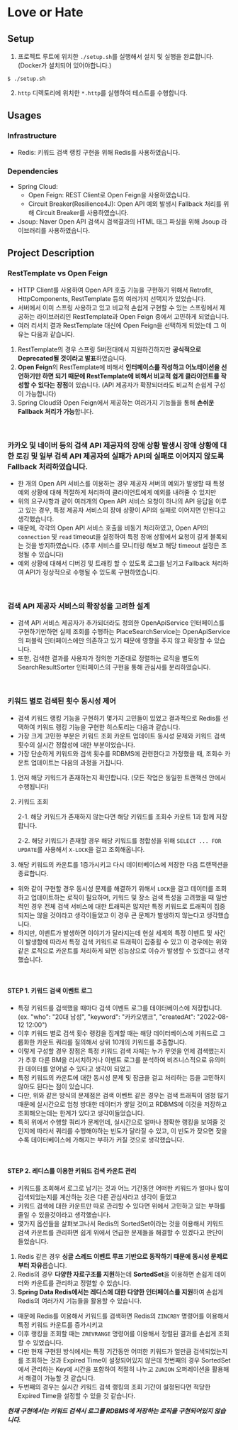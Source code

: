 # Love or Hate

## Setup
1. 프로젝트 루트에 위치한 `./setup.sh`를 실행해서 설치 및 실행을 완료합니다. (Docker가 설치되어 있어야합니다.)
```shell
$ ./setup.sh
```
2. `http` 디렉토리에 위치한 `*.http`를 실행하여 테스트를 수행합니다.

## Usages
### Infrastructure
- Redis: 키워드 검색 랭킹 구현을 위해 Redis를 사용하였습니다. 

### Dependencies
- Spring Cloud:
  - Open Feign: REST Client로 Open Feign을 사용하였습니다.
  - Circuit Breaker(Resilience4J): Open API 예외 발생시 Fallback 처리를 위해 Circuit Breaker를 사용하였습니다. 
- Jsoup: Naver Open API 검색시 검색결과의 HTML 태그 파싱을 위해 Jsoup 라이브러리를 사용하였습니다.


## Project Description

### RestTemplate vs Open Feign
- HTTP Client를 사용하여 Open API 호출 기능을 구현하기 위해서 Retrofit, HttpComponents, RestTemplate 등의 여러가지 선택지가 있었습니다.
- 서버에서 이미 스프링 사용하고 있고 비교적 손쉽게 구현할 수 있는 스프링에서 제공하는 라이브러리인 RestTemplate과 Open Feign 중에서 고민하게 되었습니다.
- 여러 리서치 결과 RestTemplate 대신에 Open Feign을 선택하게 되었는데 그 이유는 다음과 같습니다.


1. RestTemplate의 경우 스프링 5버전대에서 지원하긴하지만 **공식적으로 Deprecated될 것이라고 발표**하였습니다.
2. **Open Feign**의 RestTemplate에 비해서 **인터페이스를 작성하고 어노테이션을 선언하기만 하면 되기 때문에 RestTemplate에 비해서 비교적 쉽게 클라이언트를 작성할 수 있다는 장점**이 있습니다. (API 제공자가 확장되더라도 비교적 손쉽게 구성이 가능합니다)
3. Spring Cloud와 Open Feign에서 제공하는 여러가지 기능들을 통해 **손쉬운 Fallback 처리가 가능**합니다.

<br>

### 카카오 및 네이버 등의 검색 API 제공자의 장애 상황 발생시 장애 상황에 대한 로깅 및 일부 검색 API 제공자의 실패가 API의 실패로 이어지지 않도록 Fallback 처리하였습니다.
- 한 개의 Open API 서비스를 이용하는 경우 제공자 서버의 예외가 발생할 때 특정 예외 상황에 대해 적절하게 처리하여 클라이언트에게 예외를 내려줄 수 있지만
- 위의 요구사항과 같이 여러개의 Open API 서비스 요청이 하나의 API 응답을 이루고 있는 경우, 특정 제공자 서비스의 장애 상황이 API의 실패로 이어지면 안된다고 생각했습니다.
- 때문에, 각각의 Open API 서비스 호출을 비동기 처리하였고, Open API의 `connection` 및 `read` timeout을 설정하여 특정 장애 상황에서 요청이 길게 블록되는 것을 방지하였습니다. (추후 서비스를 모니터링 해보고 해당 timeout 설정은 조정될 수 있습니다)
- 예외 상황에 대해서 디버깅 및 트래킹 할 수 있도록 로그를 남기고 Fallback 처리하여 API가 정상적으로 수행될 수 있도록 구현하였습니다.

<br>

### 검색 API 제공자 서비스의 확장성을 고려한 설계
- 검색 API 서비스 제공자가 추가되더라도 정의한 OpenApiService 인터페이스를 구현하기만하면 실제 조회를 수행하는 PlaceSearchService는 OpenApiService의 퍼블릭 인터페이스에만 의존하고 있기 때문에 영향을 주지 않고 확장할 수 있습니다.
- 또한, 검색한 결과를 사용자가 정의한 기준대로 정렬하는 로직을 별도의 SearchResultSorter 인터페이스의 구현을 통해 관심사를 분리하였습니다.

<br>

### 키워드 별로 검색된 횟수 동시성 제어
- 검색 키워드 랭킹 기능을 구현하기 몇가지 고민들이 있었고 결과적으로 Redis를 선택하여 키워드 랭킹 기능을 구현한 히스토리는 다음과 같습니다.
- 가장 크게 고민한 부분은 키워드 조회 카운트 업데이트 동시성 문제와 키워드 검색 횟수의 실시간 정합성에 대한 부분이었습니다.
- 가장 단순하게 키워드와 검색 횟수를 RDBMS에 관련한다고 가정했을 때, 조회수 카운트 업데이트는 다음의 과정을 거칩니다.


1. 먼저 해당 키워드가 존재하는지 확인합니다. (모든 작업은 동일한 트랜잭션 안에서 수행됩니다)
2. 키워드 조회

   2-1. 해당 키워드가 존재하지 않는다면 해당 키워드를 조회수 카운트 1과 함께 저장합니다.

   2-2. 해당 키워드가 존재할 경우 해당 키워드를 정합성을 위해 `SELECT ... FOR UPDATE`를 사용해서 `X-LOCK`을 걸고 조회해옵니다.

3. 해당 키워드의 카운트를 1증가시키고 다시 데이터베이스에 저장한 다음 트랜잭션을 종료합니다.

- 위와 같이 구현할 경우 동시성 문제를 해결하기 위해서 `LOCK`을 걸고 데이터를 조회하고 업데이트하는 로직이 필요하며, 키워드 및 장소 검색 특성을 고려했을 때 일반적인 경우 전체 검색 서비스에 대한 트래픽은 많지만 특정 키워드로 트래픽이 집중되지는 않을 것이라고 생각이들었고 이 경우 큰 문제가 발생하지 않는다고 생각했습니다.
- 하지만, 이벤트가 발생하면 이야기가 달라지는데 현실 세계의 특정 이벤트 및 사건이 발생함에 따라서 특정 검색 키워드로 트래픽이 집중횔 수 있고 이 경우에는 위와 같은 로직으로 카운트를 처리하게 되면 성능상으로 이슈가 발생할 수 있겠다고 생각했습니다.

<br>

#### STEP 1. 키워드 검색 이벤트 로그
- 특정 키워드를 검색했을 때마다 검색 이벤트 로그를 데이터베이스에 저장합니다. (ex. "who": "20대 남성", "keyword": "카카오뱅크", "createdAt": "2022-08-12 12:00")
- 이후 키워드 별로 검색 횟수 랭킹을 집계할 때는 해당 데이터베이스에 키워드로 그룹화한 카운트 쿼리를 질의해서 상위 10개의 키워드를 추출합니다.
- 이렇게 구성할 경우 장점은 특정 키워드 검색 자체는 누가 무엇을 언제 검색했는지가 추후 다른 BM을 리서치하거나 이벤트 로그를 분석하여 비즈니스적으로 유의미한 데이터를 얻어낼 수 있다고 생각이 되었고
- 특정 키워드의 카운트에 대한 동시성 문제 및 잠금을 걸고 처리하는 등을 고민하지 않아도 된다는 점이 있습니다.
- 다만, 위와 같은 방식의 문제점은 검색 이벤트 같은 경우는 검색 트래픽이 엄청 많기 때문에 실시간으로 엄청 방대한 데이터가 쌓일 것이고 RDBMS에 이것을 저장하고 조회해오는데는 한계가 있다고 생각이들었습니다.
- 특히 위에서 수행할 쿼리가 문제인데, 실시간으로 얼마나 정확한 랭킹을 보여줄 것인지에 따라서 쿼리를 수행해야하는 빈도가 달라질 수 있고, 이 빈도가 잦으면 잦을수록 데이터베이스에 가해지는 부하가 커질 것으로 생각했습니다.

<br>

#### STEP 2. 레디스를 이용한 키워드 검색 카운트 관리
- 키워드를 조회해서 로그로 남기는 것과 어느 기간동안 어떠한 키워드가 얼마나 많이 검색되었는지를 계산하는 것은 다른 관심사라고 생각이 들었고
- 키워드 검색에 대한 카운트만 따로 관리할 수 있다면 위에서 고민하고 있는 부하를 줄일 수 있을것이라고 생각했습니다.
- 몇가지 옵션들을 살펴보고나서 Redis의 SortedSet이라는 것을 이용해서 키워드 검색 카운트를 관리하면 쉽게 위에서 언급한 문제들을 해결할 수 있겠다고 판단이 들었습니다.
1. Redis 같은 경우 **싱글 스레드 이벤트 루프 기반으로 동작하기 때문에 동시성 문제로부터 자유**롭습니다.
2. Redis의 경우 **다양한 자료구조를 지원**하는데 **SortedSet**을 이용하면 손쉽게 데이터와 카운트를 관리하고 정렬할 수 있습니다.
3. **Spring Data Redis에서는 레디스에 대한 다양한 인터페이스를 지원**하여 손쉽게 Redis의 여러가지 기능들을 활용할 수 있습니다.
- 때문에 Redis를 이용해서 키워드를 검색하면 Redis의 `ZINCRBY` 명령어를 이용해서 특정 키워드 카운트를 증가시키고
- 이후 랭킹을 조회할 때는 `ZREVRANGE` 명령어를 이용해서 정렬된 결과를 손쉽게 조회할 수 있었습니다.
- 다만 현재 구현된 방식에서는 특정 기간동안 어떠한 키워드가 얼만큼 검색되었는지를 조회하는 것과 Expired Time이 설정되어있지 않은데 첫번째의 경우 SortedSet에서 관리하는 Key에 시간을 포함하여 적절히 나누고 `ZUNION` 오퍼레이션을 활용해서 해결이 가능할 것 같습니다.
- 두번째의 경우는 실시간 키워드 검색 랭킹의 조회 기간이 설정된다면 적당한 Expired Time을 설정할 수 있을 것 같습니다.

***현재 구현에서는 키워드 검색시 로그를 RDBMS에 저장하는 로직을 구현되어있지 않습니다.***
